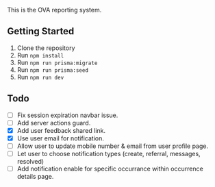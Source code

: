 This is the OVA reporting system.

## Getting Started

1. Clone the repository
2. Run `npm install`
3. Run `npm run prisma:migrate`
4. Run `npm run prisma:seed`
5. Run `npm run dev`

## Todo

- [ ] Fix session expiration navbar issue.
- [ ] Add server actions guard.
- [x] Add user feedback shared link.
- [x] Use user email for notification.
- [ ] Allow user to update mobile number & email from user profile page.
- [ ] Let user to choose notification types (create, referral, messages, resolved)
- [ ] Add notification enable for specific occurrance within occurrence details page.
